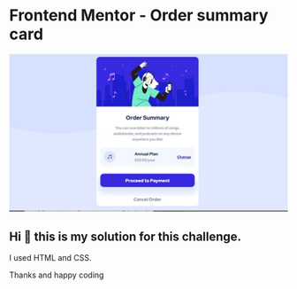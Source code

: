 # Frontend Mentor - Order summary card

![Design preview for the Order summary card coding challenge](./design/my-desing.jpeg)

## Hi 👋 this is my solution for this challenge.

I used HTML and CSS.

Thanks and happy coding
